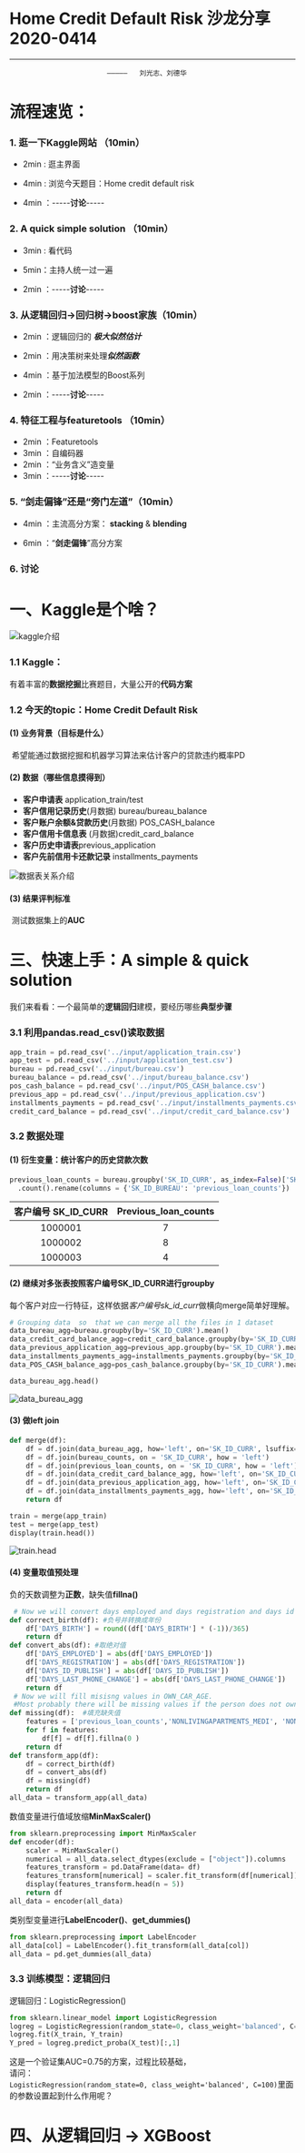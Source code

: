 # Home Credit Default Risk 沙龙分享2020-0414  
- - - - - - - - - - - - - - - - - - - - - - - - - - 
                            —————   刘光志、刘德华
#  流程速览：
### 1. 逛一下Kaggle网站  （10min）

- 2min : 逛主界面
- 4min  : 浏览今天题目：Home credit default risk

- 4min ：-----**讨论**-----

  

### 2. A quick simple solution （10min）

- 3min : 看代码

- 5min：主持人统一过一遍

- 2min ：-----**讨论**-----

  

### 3. 从逻辑回归→回归树→boost家族（10min）

- 2min ：逻辑回归的 ***极大似然估计***

- 2min ：用决策树来处理***似然函数***

- 4min ：基于加法模型的Boost系列

- 2min ：-----**讨论**-----

  

### 4. 特征工程与featuretools （10min）

- 2min ：Featuretools
- 3min ：自编码器
- 2min ：“业务含义”造变量
- 3min ：-----**讨论**-----



### 5. “剑走偏锋”还是“旁门左道”（10min）

- 4min ：主流高分方案： **stacking** & **blending**

- 6min ：“**剑走偏锋**”高分方案

  

### 6. 讨论



# 一、Kaggle是个啥？



![kaggle介绍](https://github.com/RainFlanker/rainflanker.github.io/blob/master/images/image-20200411224433386.png)

### 1.1 Kaggle：

​	有着丰富的**数据挖掘**比赛题目，大量公开的**代码方案**

### 1.2 今天的topic：Home Credit Default Risk

#### (1)  业务背景（目标是什么）

​		希望能通过数据挖掘和机器学习算法来估计客户的贷款违约概率PD

#### (2)  数据（哪些信息摸得到）

  - **客户申请表** application_train/test 
  - **客户信用记录历史**(月数据) bureau/bureau_balance
  - **客户账户余额&贷款历史**(月数据) POS_CASH_balance 
  - **客户信用卡信息表** (月数据)credit_card_balance
  - **客户历史申请表**previous_application
  - **客户先前信用卡还款记录** installments_payments


![数据表关系介绍](https://github.com/RainFlanker/rainflanker.github.io/blob/master/images/image-20200411233751953.png)


#### (3)  结果评判标准

​		测试数据集上的**AUC**

# 三、快速上手：A simple & quick solution

我们来看看：一个最简单的**逻辑回归**建模，要经历哪些**典型步骤**

### 3.1 利用pandas.read_csv()读取数据
```python
app_train = pd.read_csv('../input/application_train.csv')
app_test = pd.read_csv('../input/application_test.csv')
bureau = pd.read_csv('../input/bureau.csv')
bureau_balance = pd.read_csv('../input/bureau_balance.csv')
pos_cash_balance = pd.read_csv('../input/POS_CASH_balance.csv')
previous_app = pd.read_csv('../input/previous_application.csv')
installments_payments = pd.read_csv('../input/installments_payments.csv')
credit_card_balance = pd.read_csv('../input/credit_card_balance.csv')
```

### 3.2 数据处理

#### (1) 衍生变量：统计客户的历史贷款次数
```python
previous_loan_counts = bureau.groupby('SK_ID_CURR', as_index=False)['SK_ID_BUREAU']\
  .count().rename(columns = {'SK_ID_BUREAU': 'previous_loan_counts'})
```

| 客户编号 SK_ID_CURR | Previous_loan_counts |
| :-----------------: | :------------------: |
|       1000001       |          7           |
|       1000002       |          8           |
|       1000003       |          4           |

#### (2) 继续对多张表按照客户编号SK_ID_CURR进行groupby

​	每个客户对应一行特征，这样依据*客户编号sk_id_curr*做横向merge简单好理解。
```python
# Grouping data  so  that we can merge all the files in 1 dataset
data_bureau_agg=bureau.groupby(by='SK_ID_CURR').mean()
data_credit_card_balance_agg=credit_card_balance.groupby(by='SK_ID_CURR').mean()
data_previous_application_agg=previous_app.groupby(by='SK_ID_CURR').mean()
data_installments_payments_agg=installments_payments.groupby(by='SK_ID_CURR').mean()
data_POS_CASH_balance_agg=pos_cash_balance.groupby(by='SK_ID_CURR').mean()

data_bureau_agg.head()
```

![data_bureau_agg](https://github.com/RainFlanker/rainflanker.github.io/blob/master/images/image-20200412001603264.png)


#### (3) 做left join
```python
def merge(df):
    df = df.join(data_bureau_agg, how='left', on='SK_ID_CURR', lsuffix='1', rsuffix='2') 
    df = df.join(bureau_counts, on = 'SK_ID_CURR', how = 'left')
    df = df.join(previous_loan_counts, on = 'SK_ID_CURR', how = 'left')
    df = df.join(data_credit_card_balance_agg, how='left', on='SK_ID_CURR', lsuffix='1', rsuffix='2')    
    df = df.join(data_previous_application_agg, how='left', on='SK_ID_CURR', lsuffix='1', rsuffix='2')   #这里的suffix是当两张表出现同样的列名时，对left table、right table增加不同的后缀
    df = df.join(data_installments_payments_agg, how='left', on='SK_ID_CURR', lsuffix='1', rsuffix='2') 
    return df

train = merge(app_train)
test = merge(app_test)
display(train.head())
```

![train.head](https://github.com/RainFlanker/rainflanker.github.io/blob/master/images/image-20200412002545469.png)

#### (4) 变量取值预处理

​	负的天数调整为**正数**，缺失值**fillna()**

```python 
 # Now we will convert days employed and days registration and days id publish to a positive no. 
def correct_birth(df): #负号并转换成年份   
    df['DAYS_BIRTH'] = round((df['DAYS_BIRTH'] * (-1))/365)
    return df
def convert_abs(df): #取绝对值
    df['DAYS_EMPLOYED'] = abs(df['DAYS_EMPLOYED'])
    df['DAYS_REGISTRATION'] = abs(df['DAYS_REGISTRATION'])
    df['DAYS_ID_PUBLISH'] = abs(df['DAYS_ID_PUBLISH'])
    df['DAYS_LAST_PHONE_CHANGE'] = abs(df['DAYS_LAST_PHONE_CHANGE'])
    return df
 # Now we will fill misisng values in OWN_CAR_AGE. 
 #Most probably there will be missing values if the person does not own a car. So we will fill with 0
def missing(df):  #填充缺失值
    features = ['previous_loan_counts','NONLIVINGAPARTMENTS_MEDI', 'NONLIVINGAPARTMENTS_AVG','NONLIVINGAREA_MEDI','OWN_CAR_AGE']
    for f in features:
        df[f] = df[f].fillna(0 )
    return df
def transform_app(df):
    df = correct_birth(df)
    df = convert_abs(df)
    df = missing(df)
    return df
all_data = transform_app(all_data)
```

数值变量进行值域放缩**MinMaxScaler()**
```python
from sklearn.preprocessing import MinMaxScaler
def encoder(df):
    scaler = MinMaxScaler()
    numerical = all_data.select_dtypes(exclude = ["object"]).columns
    features_transform = pd.DataFrame(data= df)
    features_transform[numerical] = scaler.fit_transform(df[numerical])
    display(features_transform.head(n = 5))
    return df
all_data = encoder(all_data)
```

类别型变量进行**LabelEncoder()**、**get_dummies()**
```python
from sklearn.preprocessing import LabelEncoder
all_data[col] = LabelEncoder().fit_transform(all_data[col])
all_data = pd.get_dummies(all_data)
```
### 3.3 训练模型：逻辑回归  
逻辑回归：LogisticRegression()

```python
from sklearn.linear_model import LogisticRegression
logreg = LogisticRegression(random_state=0, class_weight='balanced', C=100)
logreg.fit(X_train, Y_train)
Y_pred = logreg.predict_proba(X_test)[:,1]
```
这是一个验证集AUC=0.75的方案，过程比较基础，  
请问：    
`LogisticRegression(random_state=0, class_weight='balanced', C=100)`里面的参数设置起到什么作用呢？

# 四、从逻辑回归 → XGBoost

